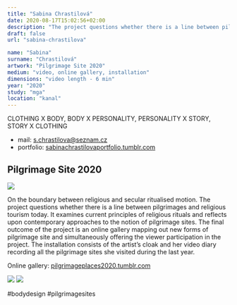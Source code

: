 ```yaml
---
title: "Sabina Chrastilová"
date: 2020-08-17T15:02:56+02:00
description: "The project questions whether there is a line between pilgrimages and religious tourism today. It examines current principles of religious rituals and reflects upon contemporary approaches to the notion of pilgrimage sites."
draft: false
url: "sabina-chrastilova"

name: "Sabina"
surname: "Chrastilová"
artwork: "Pilgrimage Site 2020"
medium: "video, online gallery, installation"
dimensions: "video length - 6 min"
year: "2020"
study: "mga"
location: "kanal"
---
```


CLOTHING X BODY, BODY X PERSONALITY, PERSONALITY X STORY, STORY X CLOTHING

* mail: s.chrastilova@seznam.cz  
* portfolio: [sabinachrastilovaportfolio.tumblr.com](https://sabinachrastilovaportfolio.tumblr.com/)


## Pilgrimage Site 2020

![](/students/chrastilova/1.jpg)

On the boundary between religious and secular ritualised motion. The project questions whether there is a line between pilgrimages and religious tourism today. It examines current principles of religious rituals and reflects upon contemporary approaches to the notion of pilgrimage sites. The final outcome of the project is an online gallery mapping out new forms of pilgrimage site and simultaneously offering the viewer participation in the project. The installation consists of the artist’s cloak and her video diary recording all the pilgrimage sites she visited during the last year. 

Online gallery: [pilgrimageplaces2020.tumblr.com](https://pilgrimageplaces2020.tumblr.com/)

![](/students/chrastilova/2.jpg)
![](/students/chrastilova/3.jpg)

#bodydesign #pilgrimagesites
